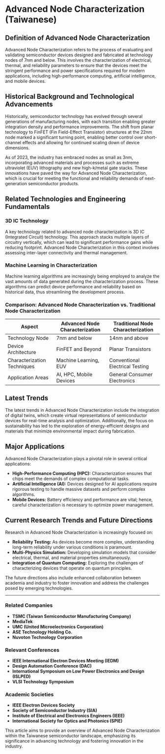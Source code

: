 # Advanced Node Characterization (Taiwanese)

## Definition of Advanced Node Characterization

Advanced Node Characterization refers to the process of evaluating and validating semiconductor devices designed and fabricated at technology nodes of 7nm and below. This involves the characterization of electrical, thermal, and reliability parameters to ensure that the devices meet the stringent performance and power specifications required for modern applications, including high-performance computing, artificial intelligence, and mobile devices. 

## Historical Background and Technological Advancements

Historically, semiconductor technology has evolved through several generations of manufacturing nodes, with each transition enabling greater integration density and performance improvements. The shift from planar technology to FinFET (Fin Field-Effect Transistor) structures at the 22nm node marked a significant turning point, enabling better control over short-channel effects and allowing for continued scaling down of device dimensions. 

As of 2023, the industry has embraced nodes as small as 3nm, incorporating advanced materials and processes such as extreme ultraviolet (EUV) lithography and new high-k/metal gate stacks. These innovations have paved the way for Advanced Node Characterization, which is crucial for meeting the functional and reliability demands of next-generation semiconductor products.

## Related Technologies and Engineering Fundamentals

### 3D IC Technology

A key technology related to advanced node characterization is 3D IC (Integrated Circuit) technology. This approach stacks multiple layers of circuitry vertically, which can lead to significant performance gains while reducing footprint. Advanced Node Characterization in this context involves assessing inter-layer connectivity and thermal management.

### Machine Learning in Characterization

Machine learning algorithms are increasingly being employed to analyze the vast amounts of data generated during the characterization process. These algorithms can predict device performance and reliability based on historical data, thus streamlining the development process.

### Comparison: Advanced Node Characterization vs. Traditional Node Characterization

| Aspect                        | Advanced Node Characterization | Traditional Node Characterization |
|-------------------------------|--------------------------------|----------------------------------|
| Technology Node               | 7nm and below                  | 14nm and above                   |
| Device Architecture           | FinFET and Beyond              | Planar Transistors                |
| Characterization Techniques    | Machine Learning, EUV         | Conventional Electrical Testing   |
| Application Areas             | AI, HPC, Mobile Devices        | General Consumer Electronics      |

## Latest Trends

The latest trends in Advanced Node Characterization include the integration of digital twins, which create virtual representations of semiconductor devices for real-time analysis and optimization. Additionally, the focus on sustainability has led to the exploration of energy-efficient designs and materials that minimize environmental impact during fabrication.

## Major Applications

Advanced Node Characterization plays a pivotal role in several critical applications:

- **High-Performance Computing (HPC):** Characterization ensures that chips meet the demands of complex computational tasks.
- **Artificial Intelligence (AI):** Devices designed for AI applications require rigorous testing to handle massive datasets and perform complex algorithms.
- **Mobile Devices:** Battery efficiency and performance are vital; hence, careful characterization is necessary to optimize power management.

## Current Research Trends and Future Directions

Research in Advanced Node Characterization is increasingly focused on:

- **Reliability Testing:** As devices become more complex, understanding long-term reliability under various conditions is paramount.
- **Multi-Physics Simulation:** Developing simulation models that consider electrical, thermal, and material properties simultaneously.
- **Integration of Quantum Computing:** Exploring the challenges of characterizing devices that operate on quantum principles.

The future directions also include enhanced collaboration between academia and industry to foster innovation and address the challenges posed by emerging technologies.

---

### Related Companies

- **TSMC (Taiwan Semiconductor Manufacturing Company)**
- **MediaTek**
- **UMC (United Microelectronics Corporation)**
- **ASE Technology Holding Co.**
- **Nuvoton Technology Corporation**

### Relevant Conferences

- **IEEE International Electron Devices Meeting (IEDM)**
- **Design Automation Conference (DAC)**
- **International Symposium on Low Power Electronics and Design (ISLPED)**
- **VLSI Technology Symposium**

### Academic Societies

- **IEEE Electron Devices Society**
- **Society of Semiconductor Industry (SIA)**
- **Institute of Electrical and Electronics Engineers (IEEE)**
- **International Society for Optics and Photonics (SPIE)**

This article aims to provide an overview of Advanced Node Characterization within the Taiwanese semiconductor landscape, emphasizing its significance in advancing technology and fostering innovation in the industry.